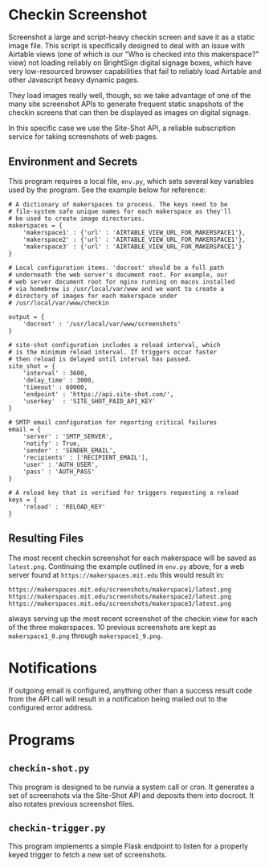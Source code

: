 # Checkin Screenshot

Screenshot a large and script-heavy checkin screen and save it as a static image file. This script is specifically designed to deal with an issue with Airtable views (one of which is our "Who is checked into this makerspace?" view) not loading reliably on BrightSign digital signage boxes, which have very low-resourced browser capabilities that fail to reliably load Airtable and other Javascript heavy dynamic pages.

They load images really well, though, so we take advantage of one of the many site screenshot APIs to generate frequent static snapshots of the checkin screens that can then be displayed as images on digital signage.

In this specific case we use the Site-Shot API, a reliable subscription service for taking screenshots of web pages.

## Environment and Secrets

This program requires a local file, `env.py`, which sets several key variables used by the program. See the example below for reference:

```
# A dictionary of makerspaces to process. The keys need to be
# file-system safe unique names for each makerspace as they'll
# be used to create image directories.
makerspaces = {
    'makerspace1' : {'url' : 'AIRTABLE_VIEW_URL_FOR_MAKERSPACE1'},
    'makerspace2' : {'url' : 'AIRTABLE_VIEW_URL_FOR_MAKERSPACE1'},
    'makerspace3' : {'url' : 'AIRTABLE_VIEW_URL_FOR_MAKERSPACE1'}
}

# Local configuration items. 'docroot' should be a full path
# underneath the web server's document root. For example, our
# web server document root for nginx running on macos installed
# via homebrew is /usr/local/var/www and we want to create a
# directory of images for each makerspace under
# /usr/local/var/www/checkin

output = {
    'docroot' : '/usr/local/var/www/screenshots'
}

# site-shot configuration includes a reload interval, which
# is the minimum reload interval. If triggers occur faster
# then reload is delayed until interval has passed.
site_shot = {
    'interval' : 3600,
    'delay_time' : 3000,
    'timeout' : 60000,
    'endpoint' : 'https://api.site-shot.com/',
    'userkey'  : 'SITE_SHOT_PAID_API_KEY'
}

# SMTP email configuration for reporting critical failures
email = {
    'server' : 'SMTP_SERVER',
    'notify' : True,
    'sender' : 'SENDER_EMAIL',
    'recipients' : ['RECIPIENT_EMAIL'],
    'user' : 'AUTH_USER',
    'pass' : 'AUTH_PASS' 
}

# A reload key that is verified for triggers requesting a reload
keys = {
    'reload' : 'RELOAD_KEY'
}
```

## Resulting Files

The most recent checkin screenshot for each makerspace will be saved as `latest.png`. Continuing the example outlined in `env.py` above, for a web server found at `https://makerspaces.mit.edu` this would result in:

```
https://makerspaces.mit.edu/screenshots/makerspace1/latest.png
https://makerspaces.mit.edu/screenshots/makerspace2/latest.png
https://makerspaces.mit.edu/screenshots/makerspace3/latest.png
```

always serving up the most recent screenshot of the checkin view for each of the three makerspaces. 10 previous screenshots are kept as `makerspace1_0.png` through `makerspace1_9.png`.

# Notifications

If outgoing email is configured, anything other than a success result code from the API call will result in a notification being mailed out to the configured error address.

# Programs

## `checkin-shot.py`

This program is designed to be runvia a system call or cron. It generates a set of screenshots via the Site-Shot API and deposits them into docroot. It also rotates previous screenshot files.

## `checkin-trigger.py`

This program implements a simple Flask endpoint to listen for a properly keyed trigger to fetch a new set of screenshots.
